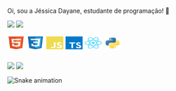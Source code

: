 Oi, sou a Jéssica Dayane, estudante de programação! 👋

<picture>
  <img height="180em" src="https://github-readme-stats.vercel.app/api?username=jessicadmonteiro&show_icons=true&theme=monokai"/>
</picture>
<picture>
  <img height="180em" src="https://github-readme-stats.vercel.app/api/top-langs/?username=jessicadmonteiro&layout=compact&langs_count=16&theme=monokai"/>
</picture>
<div style="display: inline_block"><br>
  <img align="center" alt="imagem-HTML" height="30" width="40" src="https://raw.githubusercontent.com/devicons/devicon/master/icons/html5/html5-original.svg">
  <img align="center" alt="imagem-CSS" height="30" width="40" src="https://raw.githubusercontent.com/devicons/devicon/master/icons/css3/css3-original.svg">
  <img align="center" alt="imagem-Js" height="30" width="40" src="https://raw.githubusercontent.com/devicons/devicon/master/icons/javascript/javascript-plain.svg">
  <img align="center" alt="imagem-Ts" height="30" width="40" src="https://raw.githubusercontent.com/devicons/devicon/master/icons/typescript/typescript-plain.svg">
  <img align="center" alt="imagem-React" height="30" width="40" src="https://raw.githubusercontent.com/devicons/devicon/master/icons/react/react-original.svg">
  <img align="center" alt="imagem-Python" height="30" width="40" src="https://raw.githubusercontent.com/devicons/devicon/master/icons/python/python-original.svg">
</div>
 
 ##
 
 <div> 
  <a href="https://www.linkedin.com/in/jessica-dayane-mn" target="_blank"><img src="https://img.shields.io/badge/-LinkedIn-%230077B5?style=for-the-badge&logo=linkedin&logoColor=white" target="_blank"></a>
  <a href = "jessica_02_06@outlook.com"><img src="https://img.shields.io/badge/-Gmail-%23333?style=for-the-badge&logo=gmail&logoColor=white" target="_blank"></a>
  
  ![Snake animation](https://github.com/jessicadmonteiro/jessicadmonteiro/blob/output/github-contribution-grid-snake.svg)
</div>
